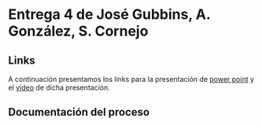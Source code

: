 # Entrega 4 de José Gubbins, A. González, S. Cornejo

## Links


A continuación presentamos los links para la presentación de [power point](https://uccl0-my.sharepoint.com/:b:/g/personal/sebastian_cornejo_uc_cl/EY7HZ-n6XghKmM0cADgkVEMBRLq8-OkFh15lEk8F8K-tqw?e=iXBrlw) y el [video](https://uccl0-my.sharepoint.com/:v:/g/personal/sebastian_cornejo_uc_cl/EWN5AW9NAXZAu8_NEEe15s0BU2DjfEUEGF912g-nHgMUDw?nav=eyJyZWZlcnJhbEluZm8iOnsicmVmZXJyYWxBcHAiOiJPbmVEcml2ZUZvckJ1c2luZXNzIiwicmVmZXJyYWxBcHBQbGF0Zm9ybSI6IldlYiIsInJlZmVycmFsTW9kZSI6InZpZXciLCJyZWZlcnJhbFZpZXciOiJNeUZpbGVzTGlua0NvcHkifX0&e=Jzb4Ib) de dicha presentación.

## Documentación del proceso